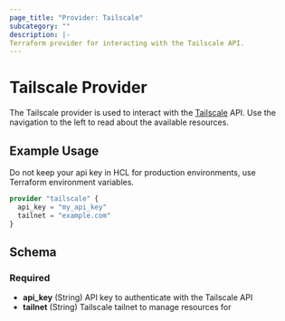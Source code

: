 ```yaml
---
page_title: "Provider: Tailscale"
subcategory: ""
description: |-
Terraform provider for interacting with the Tailscale API.
---
```


# Tailscale Provider

The Tailscale provider is used to interact with the [Tailscale](https://tailscale.com) API. Use the navigation to the 
left to read about the available resources.

## Example Usage

Do not keep your api key in HCL for production environments, use Terraform environment variables.

```terraform
provider "tailscale" {
  api_key = "my_api_key"
  tailnet = "example.com"
}
```

## Schema

### Required

- **api_key** (String) API key to authenticate with the Tailscale API
- **tailnet** (String) Tailscale tailnet to manage resources for
